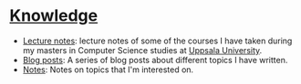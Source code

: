 # [Knowledge](https://diegocasmo.github.io/knowledge/)

- [Lecture notes](lecture-notes/computer-science-masters-uppsala-university): lecture notes of some of the courses I have taken during my masters in Computer Science studies at [Uppsala University](http://www.it.uu.se/).
- [Blog posts](blog-posts): A series of blog posts about different topics I have written.
- [Notes](notes): Notes on topics that I'm interested on.
